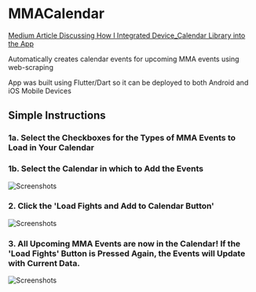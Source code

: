 # MMACalendar
[Medium Article Discussing How I Integrated Device_Calendar Library into the App](https://medium.com/@patpatchpatrick/adding-the-google-play-billing-library-to-your-application-fbeb9ec03151 "Medium Article on How I Integrated Device_Calendar Library into App")

Automatically creates calendar events for upcoming MMA events using web-scraping

App was built using Flutter/Dart so it can be deployed to both Android and iOS Mobile Devices

## Simple Instructions

### 1a. Select the Checkboxes for the Types of MMA Events to Load in Your Calendar 
### 1b. Select the Calendar in which to Add the Events
![Screenshots](https://raw.githubusercontent.com/patpatchpatrick/MMACalendarFlutter/master/docs/Gif1.gif)

### 2.  Click the 'Load Fights and Add to Calendar Button'
![Screenshots](https://raw.githubusercontent.com/patpatchpatrick/MMACalendarFlutter/master/docs/Gif2.gif)

### 3.  All Upcoming MMA Events are now in the Calendar!  If the 'Load Fights' Button is Pressed Again, the Events will Update with Current Data.
![Screenshots](https://raw.githubusercontent.com/patpatchpatrick/MMACalendarFlutter/master/docs/Gif3.gif)
